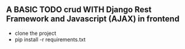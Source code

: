 ## A BASIC TODO crud WITH Django Rest Framework and Javascript (AJAX) in frontend

- clone the project
- pip install -r requirements.txt
